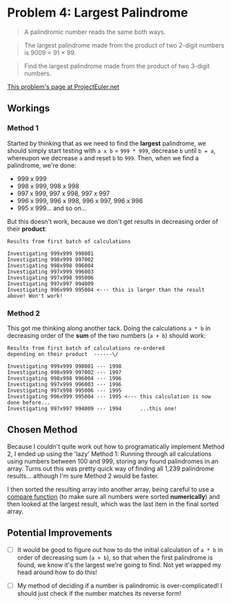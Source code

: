 # Problem 4: Largest Palindrome

> A palindromic number reads the same both ways.

> The largest palindrome made from the product of two 2-digit numbers is 9009 = 91 × 99.

> Find the largest palindrome made from the product of two 3-digit numbers.

[This problem's page at ProjectEuler.net](https://projecteuler.net/problem=4)

## Workings

### Method 1

Started by thinking that as we need to find the **largest** palindrome, we should simply start testing with `a x b` = `999 * 999`, decrease `b` until `b = a`, whereupon we decrease `a` and reset `b` to `999`. Then, when we find a palindrome, we're done:

- 999 x 999
- 998 x 999, 998 x 998
- 997 x 999, 997 x 998, 997 x 997
- 996 x 999, 996 x 998, 996 x 997, 996 x 996
- 995 x 999... and so on...

But this doesn't work, because we don't get results in decreasing order of their **product**:

```
Results from first batch of calculations

Investigating 999x999 998001
Investigating 998x999 997002
Investigating 998x998 996004
Investigating 997x999 996003
Investigating 997x998 995006
Investigating 997x997 994009
Investigating 996x999 995004 <--- this is larger than the result above! Won't work!
```

### Method 2

This got me thinking along another tack. Doing the calculations `a * b` in decreasing order of the **sum** of the two numbers (`a + b`) should work:

```
Results from first batch of calculations re-ordered
depending on their product  ------\/

Investigating 999x999 998001 --- 1998
Investigating 998x999 997002 --- 1997
Investigating 998x998 996004 --- 1996
Investigating 997x999 996003 --- 1996
Investigating 997x998 995006 --- 1995
Investigating 996x999 995004 --- 1995 <--- this calculation is now done before...
Investigating 997x997 994009 --- 1994      ...this one!
```

## Chosen Method

Because I couldn't quite work out how to programatically implement Method 2, I ended up using the 'lazy' Method 1: Running through all calculations using numbers between 100 and 999, storing any found palindromes in an array. Turns out this was pretty quick way of finding all 1,239 palindrome results... although I'm sure Method 2 would be faster.

I then sorted the resulting array into another array, being careful to use a [compare function](https://developer.mozilla.org/en-US/docs/Web/JavaScript/Reference/Global_Objects/Array/sort) (to make sure all numbers were sorted **numerically**) and then looked at the largest result, which was the last item in the final sorted array.

## Potential Improvements

- [ ] It would be good to figure out how to do the initial calculation of `a * b` in order of decreasing sum (`a + b`), so that when the first palindrome is found, we know it's the largest we're going to find. Not yet wrapped my head around how to do this!

- [ ] My method of deciding if a number is palindromic is over-complicated! I should just check if the number matches its reverse form!
